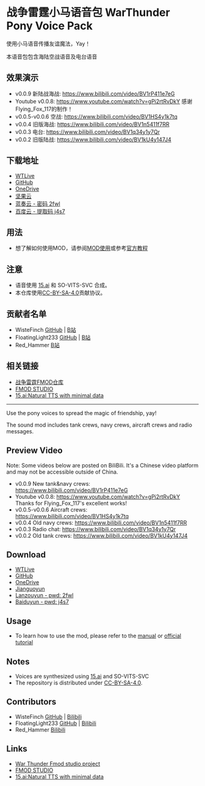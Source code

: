 # 战争雷霆小马语音包 WarThunder Pony Voice Pack

使用小马语音传播友谊魔法，Yay！

本语音包包含海陆空战语音及电台语音

## 效果演示

- v0.0.9 新陆战海战: <https://www.bilibili.com/video/BV1rP411e7eG>
- Youtube v0.0.8: <https://www.youtube.com/watch?v=gPi2rtRvDkY> 感谢Flying_Fox_117的制作！
- v0.0.5-v0.0.6 空战: <https://www.bilibili.com/video/BV1HS4y1k7tq>
- v0.0.4 旧版海战: <https://www.bilibili.com/video/BV1n5411f7RR>
- v0.0.3 电台: <https://www.bilibili.com/video/BV1q34y1y7Qr>
- v0.0.2 旧版陆战: <https://www.bilibili.com/video/BV1kU4y147J4>

## 下载地址

- [WTLive](https://live.warthunder.com/post/1048707/en/)
- [GitHub](https://github.com/WisteFinch/WarThunder-Pony-Voices/releases/)
- [OneDrive](https://1drv.ms/u/s!Agt6R1CtJPwBqlSIQYT531S4SZwI?e=JE9Yua)
- [坚果云](https://www.jianguoyun.com/p/DbhuCSAQgpqfChj_hasE)
- [蓝奏云 - 密码 2fwl](https://wwb.lanzouw.com/b030pbxyh)
- [百度云 - 提取码 j4s7](https://pan.baidu.com/s/1MQzR1mUHk3gQmNoxbzpjqw?pwd=j4s7)

## 用法

- 想了解如何使用MOD，请参阅[MOD使用](https://github.com/WisteFinch/WarThunder-Pony-Voices/blob/main/usage.md#MOD使用 "MOD使用")或参考[官方教程](https://wiki.warthunder.com/Sound_modifications)

## 注意

- 语音使用 [15.ai](https://15.ai/about "15.ai") 和 SO-VITS-SVC 合成。
- 本仓库使用[CC-BY-SA-4.0](https://spdx.org/licenses/CC-BY-SA-4.0.html "CC-BY-SA-4.0")贡献协议。

## 贡献者名单

- WisteFinch [GitHub](https://github.com/WisteFinch) | [B站](https://space.bilibili.com/176961325)
- FloatingLight233 [GitHub](https://github.com/FloatingLight233) | [B站](https://space.bilibili.com/155398286)
- Red_Hammer [B站](https://space.bilibili.com/390651385)

## 相关链接

- [战争雷霆FMOD仓库](https://github.com/GaijinEntertainment/fmod_studio_warthunder_for_modders "fmod_studio_warthunder_for_modders")
- [FMOD STUDIO](https://www.fmod.com/ "FMOD STUDIO")
- [15.ai:Natural TTS with minimal data](https://15.ai/about "15.ai:Natural TTS with minimal data")

---

Use the pony voices to spread the magic of friendship, yay!

The sound mod includes tank crews, navy crews, aircraft crews and radio messages.

## Preview Video


Note: Some videos below are posted on BiliBili. It's a Chinese video platform and may not be accessible outside of China.

- v0.0.9 New tank&navy crews: <https://www.bilibili.com/video/BV1rP411e7eG>
- Youtube v0.0.8: <https://www.youtube.com/watch?v=gPi2rtRvDkY> Thanks for Flying_Fox_117's excellent works!
- v0.0.5-v0.0.6 Aircraft crews: <https://www.bilibili.com/video/BV1HS4y1k7tq>
- v0.0.4 Old navy crews: <https://www.bilibili.com/video/BV1n5411f7RR>
- v0.0.3 Radio chat: <https://www.bilibili.com/video/BV1q34y1y7Qr>
- v0.0.2 Old tank crews: <https://www.bilibili.com/video/BV1kU4y147J4>

## Download

- [WTLive](https://live.warthunder.com/post/1048707/en/)
- [GitHub](https://github.com/WisteFinch/WarThunder-Pony-Voices/releases/)
- [OneDrive](https://1drv.ms/u/s!Agt6R1CtJPwBqlSIQYT531S4SZwI?e=JE9Yua)
- [Jianguoyun](https://www.jianguoyun.com/p/DbhuCSAQgpqfChj_hasE)
- [Lanzouyun - pwd: 2fwl](https://wwb.lanzouw.com/b030pbxyh)
- [Baiduyun - pwd: j4s7](https://pan.baidu.com/s/1MQzR1mUHk3gQmNoxbzpjqw?pwd=j4s7)

## Usage

- To learn how to use the mod, please refer to the [manual](https://github.com/WisteFinch/WarThunder-Pony-Voices/blob/main/usage.md#MOD使用 "MOD Manual") or [official tutorial](https://wiki.warthunder.com/Sound_modifications)

## Notes

- Voices are synthesized using [15.ai](https://15.ai/about "15.ai") and SO-VITS-SVC
- The repository is distributed under [CC-BY-SA-4.0](https://spdx.org/licenses/CC-BY-SA-4.0.html "CC-BY-SA-4.0").

## Contributors

- WisteFinch [GitHub](https://github.com/WisteFinch) | [Bilibili](https://space.bilibili.com/176961325)
- FloatingLight233 [GitHub](https://github.com/FloatingLight233) | [Bilibili](https://space.bilibili.com/155398286)
- Red_Hammer [Bilibili](https://space.bilibili.com/390651385)

## Links

- [War Thunder Fmod studio project](https://github.com/GaijinEntertainment/fmod_studio_warthunder_for_modders "fmod_studio_warthunder_for_modders")
- [FMOD STUDIO](https://www.fmod.com/ "FMOD STUDIO")
- [15.ai:Natural TTS with minimal data](https://15.ai/about "15.ai:Natural TTS with minimal data")
